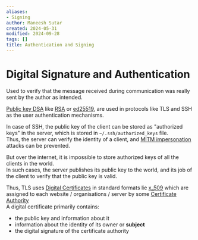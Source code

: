 ```yaml
---
aliases:
- Signing
author: Maneesh Sutar
created: 2024-05-31
modified: 2024-09-28
tags: []
title: Authentication and Signing
---
```


# Digital Signature and Authentication

Used to verify that the message received during communication was really sent by the author as intended.

[Public key DSA](encryption.md#Asymmetric) like [RSA](rsa.md) or [ed25519](dh.md#ECDSA), are used in protocols like TLS and SSH as the user authentication mechanisms.

In case of SSH, the public key of the client can be stored as "authorized keys" in the server, which is stored in `~/.ssh/authorized_keys` file.  
Thus, the server can verify the identity of a client, and [MITM impersonation](mitm.md) attacks can be prevented.

But over the internet, it is impossible to store authorized keys of all the clients in the world.  
In such cases, the server publishes its public key to the world, and its job of the client to verify that the public key is valid.

Thus, TLS uses [Digital Certificates](https://en.wikipedia.org/wiki/Public_key_certificate#) in standard formats lie [x_509](x_509.md) which are assigned to each website / organisations / server by some [Certificate Authority](pki.md#Certificate-Authority)  
A digital certificate primarily contains:

* the public key and information about it
* information about the identity of its owner or **subject**
* the digital signature of the certificate authority
